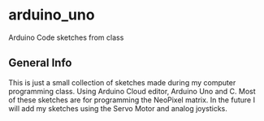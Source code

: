 # arduino_uno
Arduino Code sketches from class

## General Info
This is just a small collection of sketches made during my computer programming class. Using Arduino Cloud editor,
Arduino Uno and C. Most of these sketches are for programming the NeoPixel matrix. In the future I will add my
sketches using the Servo Motor and analog joysticks.
